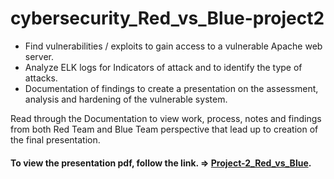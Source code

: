 # cybersecurity_Red_vs_Blue-project2

- Find vulnerabilities / exploits to gain access to a vulnerable Apache web server.   
- Analyze ELK logs for Indicators of attack and to identify the type of attacks.  
- Documentation of findings to create a presentation on the assessment, analysis and hardening of the vulnerable system.

Read through the Documentation to view work, process, notes and findings from both Red Team and Blue Team perspective that lead up to creation of the final presentation.

#### To view the presentation pdf, follow the link. => [Project-2_Red_vs_Blue](https://github.com/mhighbe-20/cybersecurity_Red_vs_Blue-project2/blob/main/Project-2_Red_vs_Blue.pdf).
